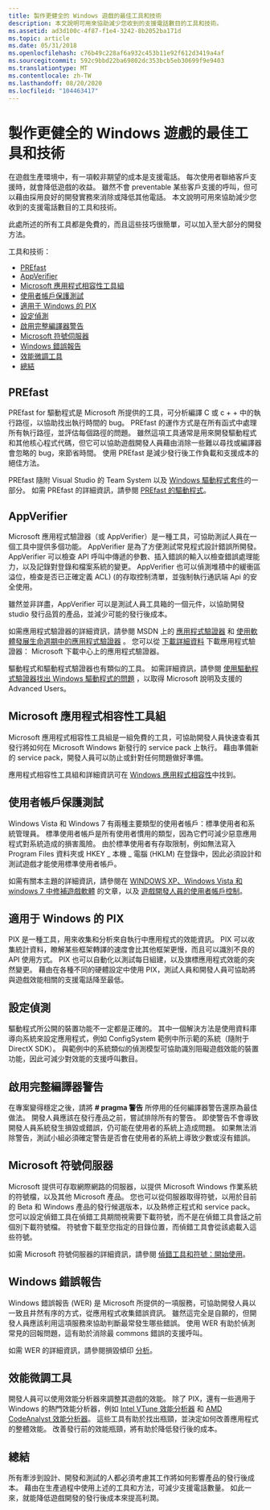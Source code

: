 ```yaml
---
title: 製作更健全的 Windows 遊戲的最佳工具和技術
description: 本文說明可用來協助減少您收到的支援電話數目的工具和技術。
ms.assetid: ad3d100c-4f87-f1e4-3242-8b2052ba171d
ms.topic: article
ms.date: 05/31/2018
ms.openlocfilehash: c76b49c228af6a932c453b11e92f612d3419a4af
ms.sourcegitcommit: 592c9bbd22ba69802dc353bcb5eb30699f9e9403
ms.translationtype: MT
ms.contentlocale: zh-TW
ms.lasthandoff: 08/20/2020
ms.locfileid: "104463417"
---
```

# <a name="top-tools-and-techniques-for-making-more-robust-windows-games"></a>製作更健全的 Windows 遊戲的最佳工具和技術

在遊戲生產環境中，有一項較非期望的成本是支援電話。 每次使用者聯絡客戶支援時，就會降低遊戲的收益。 雖然不會 preventable 某些客戶支援的呼叫，但可以藉由採用良好的開發實務來消除或降低其他電話。 本文說明可用來協助減少您收到的支援電話數目的工具和技術。

此處所述的所有工具都是免費的，而且這些技巧很簡單，可以加入至大部分的開發方法。

工具和技術：

-   [PREfast](#prefast)
-   [AppVerifier](#appverifier)
-   [Microsoft 應用程式相容性工具組](#microsoft-application-compatibility-toolkit)
-   [使用者帳戶保護測試](#user-account-protection-testing)
-   [適用于 Windows 的 PIX](#pix-for-windows)
-   [設定偵測](#configuration-detection)
-   [啟用完整編譯器警告](#enable-full-compiler-warnings)
-   [Microsoft 符號伺服器](#microsoft-symbol-server)
-   [Windows 錯誤報告](#windows-error-reporting)
-   [效能微調工具](#performance-tuning-tools)
-   [總結](#summary)

## <a name="prefast"></a>PREfast

PREfast for 驅動程式是 Microsoft 所提供的工具，可分析編譯 C 或 c + + 中的執行路徑，以協助找出執行時間的 bug。 PREfast 的運作方式是在所有函式中處理所有執行路徑，並評估每個路徑的問題。 雖然這項工具通常是用來開發驅動程式和其他核心程式代碼，但它可以協助遊戲開發人員藉由消除一些難以尋找或編譯器會忽略的 bug，來節省時間。 使用 PREfast 是減少發行後工作負載和支援成本的絕佳方法。

PREfast 隨附 Visual Studio 的 Team System 以及 [Windows 驅動程式套件](https://www.microsoft.com/whdc/devtools/WDK/)的一部分。 如需 PREfast 的詳細資訊，請參閱 [PREfast 的驅動程式](https://www.microsoft.com/whdc/devtools/tools/PREfast.mspx)。

## <a name="appverifier"></a>AppVerifier

Microsoft 應用程式驗證器（或 AppVerifier）是一種工具，可協助測試人員在一個工具中提供多個功能。 AppVerifier 是為了方便測試常見程式設計錯誤所開發。 AppVerifier 可以檢查 API 呼叫中傳遞的參數、插入錯誤的輸入以檢查錯誤處理能力，以及記錄對登錄和檔案系統的變更。 AppVerifier 也可以偵測堆積中的緩衝區溢位，檢查是否已正確定義 ACL)  (的存取控制清單，並強制執行通訊端 Api 的安全使用。

雖然並非詳盡，AppVerifier 可以是測試人員工具箱的一個元件，以協助開發 studio 發行品質的產品，並減少可能的發行後成本。

如需應用程式驗證器的詳細資訊，請參閱 MSDN 上的 [應用程式驗證器](/previous-versions/ms220948(v=vs.80)) 和 [使用軟體發展生命週期中的應用程式驗證器](/previous-versions/aa480483(v=msdn.10)) 。 您可以從 [下載詳細資料](https://www.microsoft.com/download/details.aspx?id=20028) 下載應用程式驗證器： Microsoft 下載中心上的應用程式驗證器。

驅動程式和驅動程式驗證器也有類似的工具。 如需詳細資訊，請參閱 [使用驅動程式驗證器找出 Windows 驅動程式的問題](https://support.microsoft.com/Default.aspx?kbid=244617) ，以取得 Microsoft 說明及支援的 Advanced Users。

## <a name="microsoft-application-compatibility-toolkit"></a>Microsoft 應用程式相容性工具組

Microsoft 應用程式相容性工具組是一組免費的工具，可協助開發人員快速查看其發行將如何在 Microsoft Windows 新發行的 service pack 上執行。 藉由準備新的 service pack，開發人員可以防止或針對任何問題做好準備。

應用程式相容性工具組和詳細資訊可在 [Windows 應用程式相容性](https://www.microsoft.com/technet/prodtechnol/windows/appcompatibility/default.mspx)中找到。

## <a name="user-account-protection-testing"></a>使用者帳戶保護測試

Windows Vista 和 Windows 7 有兩種主要類型的使用者帳戶：標準使用者和系統管理員。 標準使用者帳戶是所有使用者慣用的類型，因為它們可減少惡意應用程式對系統造成的損害風險。 由於標準使用者有存取限制，例如無法寫入 Program Files 資料夾或 HKEY \_ 本機 \_ 電腦 (HKLM) 在登錄中，因此必須設計和測試遊戲才能使用標準使用者帳戶。

如需有關本主題的詳細資訊，請參閱在 [WINDOWS XP、Windows Vista 和 windows 7 中修補遊戲軟體](./patching-methods-in-windows-xp-and-vista.md) 的文章，以及 [遊戲開發人員的使用者帳戶控制](./user-account-control-for-game-developers.md)。

## <a name="pix-for-windows"></a>適用于 Windows 的 PIX

PIX 是一種工具，用來收集和分析來自執行中應用程式的效能資訊。 PIX 可以收集統計資料，瞭解某些框架轉譯的速度會比其他框架更慢，而且可以識別不良的 API 使用方式。 PIX 也可以自動化以測試每日組建，以及旗標應用程式效能的突然變更。 藉由在各種不同的硬體設定中使用 PIX，測試人員和開發人員可協助將與遊戲效能相關的支援電話降至最低。

## <a name="configuration-detection"></a>設定偵測

驅動程式所公開的裝置功能不一定都是正確的。 其中一個解決方法是使用資料庫導向系統來設定應用程式，例如 ConfigSystem 範例中所示範的系統（隨附于 DirectX SDK）。 與範例中的系統類似的偵測模型可協助識別阻礙遊戲效能的裝置功能，因此可減少對效能的支援呼叫數目。

## <a name="enable-full-compiler-warnings"></a>啟用完整編譯器警告

在專案變得穩定之後，請將 **\# pragma 警告** 所停用的任何編譯器警告還原為最佳做法。 開發人員應該在發行產品之前，嘗試排除所有的警告。 即使警告不會導致開發人員系統發生損毀或錯誤，仍可能在使用者的系統上造成問題。 如果無法消除警告，測試小組必須確定警告是否會在使用者的系統上導致少數或沒有錯誤。

## <a name="microsoft-symbol-server"></a>Microsoft 符號伺服器

Microsoft 提供可存取網際網路的伺服器，以提供 Microsoft Windows 作業系統的符號檔，以及其他 Microsoft 產品。 您也可以從伺服器取得符號，以用於目前的 Beta 和 Windows 產品的發行候選版本，以及熱修正程式和 service pack。 您可以設定偵錯工具在偵錯工具期間視需要下載符號，而不是在偵錯工具會話之前個別下載符號檔。 符號會下載至您指定的目錄位置，而偵錯工具會從該處載入這些符號。

如需 Microsoft 符號伺服器的詳細資訊，請參閱 [偵錯工具和符號：開始使用](https://www.microsoft.com/whdc/devtools/debugging/debugstart.mspx)。

## <a name="windows-error-reporting"></a>Windows 錯誤報告

Windows 錯誤報告 (WER) 是 Microsoft 所提供的一項服務，可協助開發人員以一致且井然有序的方式，從應用程式收集錯誤資訊。 雖然這完全是自願的，但開發人員應該利用這項服務來協助判斷最常發生哪些錯誤。 使用 WER 有助於偵測常見的回報問題，這有助於消除最 commons 錯誤的支援呼叫。

如需 WER 的詳細資訊，請參閱損毀傾印 [分析](./crash-dump-analysis.md)。

## <a name="performance-tuning-tools"></a>效能微調工具

開發人員可以使用效能分析器來調整其遊戲的效能。 除了 PIX，還有一些適用于 Windows 的熱門效能分析器，例如 [Intel VTune 效能分析器](https://software.intel.com/intel-vtune/) 和 [AMD CodeAnalyst 效能分析器](https://developer.amd.com/cpu/CodeAnalyst/)。 這些工具有助於找出瓶頸，並決定如何改善應用程式的整體效能。 改善發行前的效能瓶頸，將有助於降低發行後的成本。

## <a name="summary"></a>總結

所有牽涉到設計、開發和測試的人都必須考慮其工作將如何影響產品的發行後成本。 藉由在生產過程中使用上述的工具和方法，可減少支援電話數量。 如此一來，就能降低遊戲開發的發行後成本來提高利潤。

 

 